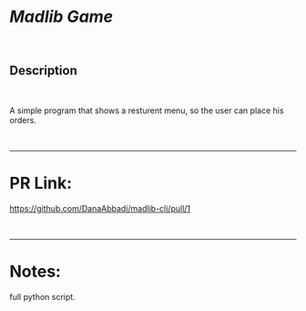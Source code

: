 # ***Madlib Game***
<br>

## Description

<br>

A simple program that shows a resturent menu, so the user can place his orders.

<br>
<hr>

# PR Link:

https://github.com/DanaAbbadi/madlib-cli/pull/1

<br>
<hr>

# Notes:

full python script.